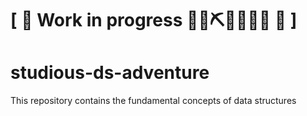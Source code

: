 # \[ 🚧 Work in progress 👷‍♀️⛏👷🔧️👷🔧 🚧 \]

# studious-ds-adventure
This repository contains the fundamental concepts of data structures
